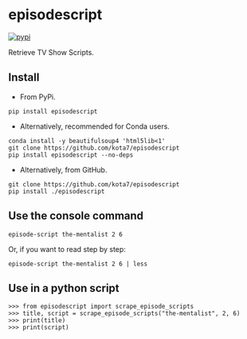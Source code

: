 episodescript
=============
[![pypi](https://badge.fury.io/py/mecabwrap.svg)](https://badge.fury.io/py/mecabwrap)

Retrieve TV Show Scripts.


## Install

* From PyPi.

```
pip install episodescript
```

* Alternatively, recommended for Conda users.

```
conda install -y beautifulsoup4 'html5lib<1'
git clone https://github.com/kota7/episodescript
pip install episodescript --no-deps
```

* Alternatively, from GitHub.
```
git clone https://github.com/kota7/episodescript
pip install ./episodescript
```


## Use the console command

```
episode-script the-mentalist 2 6
```
  
Or, if you want to read step by step:
  
```
episode-script the-mentalist 2 6 | less
```


## Use in a python script

```
>>> from episodescript import scrape_episode_scripts
>>> title, script = scrape_episode_scripts("the-mentalist", 2, 6)
>>> print(title)
>>> print(script)
```